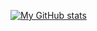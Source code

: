 [![My GitHub stats](https://github-readme-stats.vercel.app/api?username=charlieboyee&count_private=true&theme=highcontrast&show_icons=true)](https://github.com/charlieboyee/github-readme-stats)
